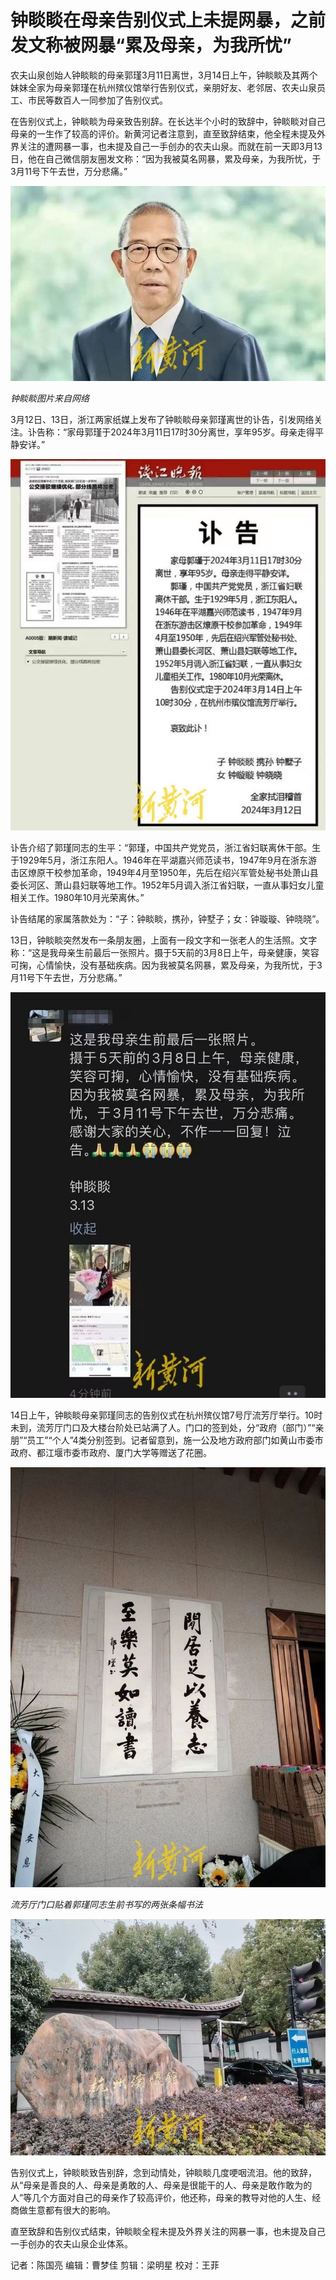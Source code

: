 # 钟睒睒在母亲告别仪式上未提网暴，之前发文称被网暴“累及母亲，为我所忧”

农夫山泉创始人钟睒睒的母亲郭瑾3月11日离世，3月14日上午，钟睒睒及其两个妹妹全家为母亲郭瑾在杭州殡仪馆举行告别仪式，亲朋好友、老邻居、农夫山泉员工、市民等数百人一同参加了告别仪式。

在告别仪式上，钟睒睒为母亲致告别辞。在长达半个小时的致辞中，钟睒睒对自己母亲的一生作了较高的评价。新黄河记者注意到，直至致辞结束，他全程未提及外界关注的遭网暴一事，也未提及自己一手创办的农夫山泉。而就在前一天即3月13日，他在自己微信朋友圈发文称：“因为我被莫名网暴，累及母亲，为我所忧，于3月11号下午去世，万分悲痛。”

![66b5bf7dfc511dd74912a0248e34f5c0.jpg](https://raw.githubusercontent.com/qqhsx/qqnews_image/main/2024/03/14/钟睒睒在母亲告别仪式上未提网暴，之前发文称被网暴“累及母亲，为我所忧”/66b5bf7dfc511dd74912a0248e34f5c0.jpg)

 _钟睒睒图片来自网络_

3月12日、13日，浙江两家纸媒上发布了钟睒睒母亲郭瑾离世的讣告，引发网络关注。讣告称：“家母郭瑾于2024年3月11日17时30分离世，享年95岁。母亲走得平静安详。”

![c7e862626253ed2f7e05fef42d6f1f86.jpg](https://raw.githubusercontent.com/qqhsx/qqnews_image/main/2024/03/14/钟睒睒在母亲告别仪式上未提网暴，之前发文称被网暴“累及母亲，为我所忧”/c7e862626253ed2f7e05fef42d6f1f86.jpg)

讣告介绍了郭瑾同志的生平：“郭瑾，中国共产党党员，浙江省妇联离休干部。生于1929年5月，浙江东阳人。1946年在平湖嘉兴师范读书，1947年9月在浙东游击区燎原干校参加革命，1949年4月至1950年，先后在绍兴军管处秘书处萧山县委长河区、萧山县妇联等地工作。1952年5月调入浙江省妇联，一直从事妇女儿童相关工作。1980年10月光荣离休。”

讣告结尾的家属落款处为：“子：钟睒睒，携孙，钟墅子；女：钟璇璇、钟晓晓”。

13日，钟睒睒突然发布一条朋友圈，上面有一段文字和一张老人的生活照。文字称：“这是我母亲生前最后一张照片。摄于5天前的3月8日上午，母亲健康，笑容可掬，心情愉快，没有基础疾病。因为我被莫名网暴，累及母亲，为我所忧，于3月11号下午去世，万分悲痛。”

![148a60629955c18d08b46d02f05180c8.jpg](https://raw.githubusercontent.com/qqhsx/qqnews_image/main/2024/03/14/钟睒睒在母亲告别仪式上未提网暴，之前发文称被网暴“累及母亲，为我所忧”/148a60629955c18d08b46d02f05180c8.jpg)

14日上午，钟睒睒母亲郭瑾同志的告别仪式在杭州殡仪馆7号厅流芳厅举行。10时未到，流芳厅门口及大楼台阶处已站满了人。门口的签到处，分“政府（部门）”“亲朋”“员工”“个人”4类分别签到。记者留意到，施一公及地方政府部门如黄山市委市政府、都江堰市委市政府、厦门大学等赠送了花圈。

![15de717757b601ab41e22c59fbbc624e.jpg](https://raw.githubusercontent.com/qqhsx/qqnews_image/main/2024/03/14/钟睒睒在母亲告别仪式上未提网暴，之前发文称被网暴“累及母亲，为我所忧”/15de717757b601ab41e22c59fbbc624e.jpg)

 _流芳厅门口贴着郭瑾同志生前书写的两张条幅书法_

![78c9f310244f4332a79f848a08f8f8b6.jpg](https://raw.githubusercontent.com/qqhsx/qqnews_image/main/2024/03/14/钟睒睒在母亲告别仪式上未提网暴，之前发文称被网暴“累及母亲，为我所忧”/78c9f310244f4332a79f848a08f8f8b6.jpg)

告别仪式上，钟睒睒致告别辞，念到动情处，钟睒睒几度哽咽流泪。他的致辞，从“母亲是善良的人、母亲是勇敢的人、母亲是很能干的人、母亲是敢作敢为的人”等几个方面对自己的母亲作了较高评价，他还称，母亲的教导对他的人生、经商做生意都有很大的影响。

直至致辞和告别仪式结束，钟睒睒全程未提及外界关注的网暴一事，也未提及自己一手创办的农夫山泉企业体系。

记者：陈国亮 编辑：曹梦佳 剪辑：梁明星 校对：王菲


